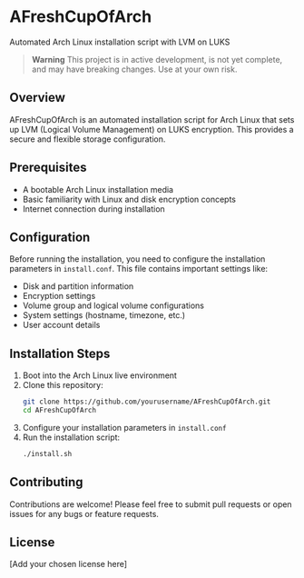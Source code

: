 # AFreshCupOfArch
 Automated Arch Linux installation script with LVM on LUKS
> **Warning**
> This project is in active development, is not yet complete, and may have breaking changes. Use at your own risk.

## Overview
AFreshCupOfArch is an automated installation script for Arch Linux that sets up LVM (Logical Volume Management) on LUKS encryption. This provides a secure and flexible storage configuration.

## Prerequisites
- A bootable Arch Linux installation media
- Basic familiarity with Linux and disk encryption concepts
- Internet connection during installation

## Configuration
Before running the installation, you need to configure the installation parameters in `install.conf`. This file contains important settings like:

- Disk and partition information
- Encryption settings
- Volume group and logical volume configurations
- System settings (hostname, timezone, etc.)
- User account details

## Installation Steps

1. Boot into the Arch Linux live environment
2. Clone this repository:
   ```bash
   git clone https://github.com/yourusername/AFreshCupOfArch.git
   cd AFreshCupOfArch
   ```
3. Configure your installation parameters in `install.conf`
4. Run the installation script:
   ```bash
   ./install.sh
   ```

## Contributing
Contributions are welcome! Please feel free to submit pull requests or open issues for any bugs or feature requests.

## License
[Add your chosen license here]

